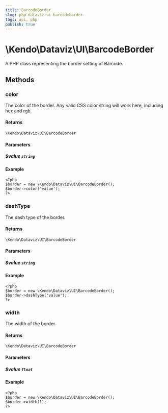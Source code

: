 ```yaml
---
title: BarcodeBorder
slug: php-dataviz-ui-barcodeborder
tags: api, php
publish: true
---
```


# \Kendo\Dataviz\UI\BarcodeBorder

A PHP class representing the border setting of Barcode.


## Methods

### color
The color of the border. Any valid CSS color string will work here, including hex and rgb.

#### Returns
`\Kendo\Dataviz\UI\BarcodeBorder`

#### Parameters

##### $value `string`



#### Example 
    <?php
    $border = new \Kendo\Dataviz\UI\BarcodeBorder();
    $border->color('value');
    ?>

### dashType
The dash type of the border.

#### Returns
`\Kendo\Dataviz\UI\BarcodeBorder`

#### Parameters

##### $value `string`



#### Example 
    <?php
    $border = new \Kendo\Dataviz\UI\BarcodeBorder();
    $border->dashType('value');
    ?>

### width
The width of the border.

#### Returns
`\Kendo\Dataviz\UI\BarcodeBorder`

#### Parameters

##### $value `float`



#### Example 
    <?php
    $border = new \Kendo\Dataviz\UI\BarcodeBorder();
    $border->width(1);
    ?>

